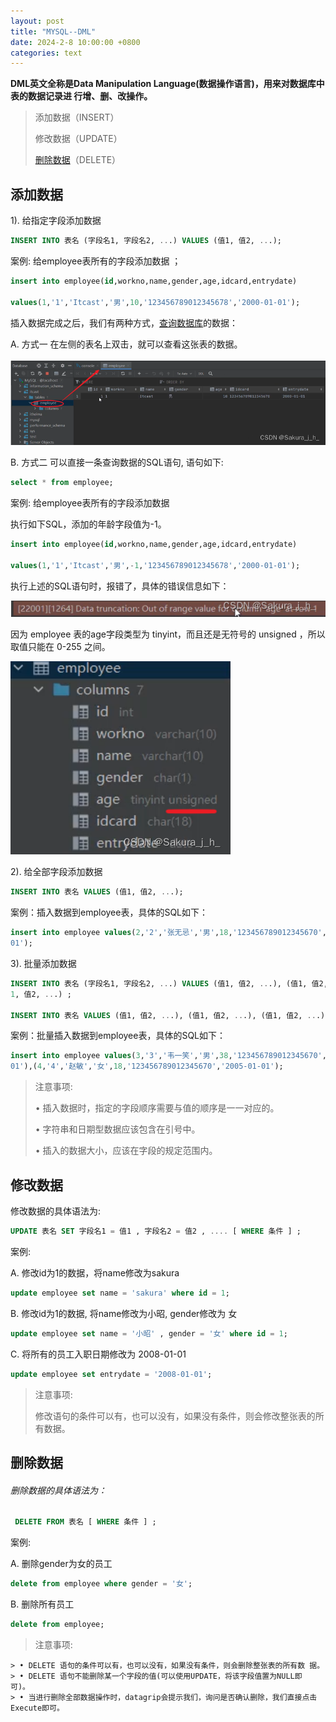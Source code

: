 ```yaml
---
layout: post
title: "MYSQL--DML​"
date: 2024-2-8 10:00:00 +0800
categories: text
---
```


**DML英文全称是Data Manipulation Language(数据操作语言)，用来对数据库中表的数据记录进 行增、删、改操作。**

> 添加数据（INSERT）
>
> 修改数据（UPDATE）
>
> [删除数据](https://so.csdn.net/so/search?q=删除数据&spm=1001.2101.3001.7020)（DELETE）

##  添加数据

1). 给指定字段添加数据

```sql
INSERT INTO 表名 (字段名1, 字段名2, ...) VALUES (值1, 值2, ...);
```

案例: 给employee表所有的字段添加数据 ；

```sql
insert into employee(id,workno,name,gender,age,idcard,entrydate)

values(1,'1','Itcast','男',10,'123456789012345678','2000-01-01');
```

 插入数据完成之后，我们有两种方式，[查询数据库](https://so.csdn.net/so/search?q=查询数据库&spm=1001.2101.3001.7020)的数据：

A. 方式一 在左侧的表名上双击，就可以查看这张表的数据。

![](https://github.com/sakurajh/sakurajh.github.io/blob/master/assets/img/170.png?raw=true)

 B. 方式二 可以直接一条查询数据的SQL语句, 语句如下:

```sql
select * from employee;
```

 案例: 给employee表所有的字段添加数据

执行如下SQL，添加的年龄字段值为-1。

```sql
insert into employee(id,workno,name,gender,age,idcard,entrydate)

values(1,'1','Itcast','男',-1,'123456789012345678','2000-01-01');
```

 执行上述的SQL语句时，报错了，具体的错误信息如下：

![](https://github.com/sakurajh/sakurajh.github.io/blob/master/assets/img/171.png?raw=true)

 因为 employee 表的age字段类型为 tinyint，而且还是无符号的 unsigned ，所以取值只能在 0-255 之间。

![](https://github.com/sakurajh/sakurajh.github.io/blob/master/assets/img/172.png?raw=true)

 2). 给全部字段添加数据

```sql
INSERT INTO 表名 VALUES (值1, 值2, ...);
```

案例：插入数据到employee表，具体的SQL如下：

```sql
insert into employee values(2,'2','张无忌','男',18,'123456789012345670','2005-01-
01');
```


3). 批量添加数据

```sql
INSERT INTO 表名 (字段名1, 字段名2, ...) VALUES (值1, 值2, ...), (值1, 值2, ...), (值
1, 值2, ...) ;

INSERT INTO 表名 VALUES (值1, 值2, ...), (值1, 值2, ...), (值1, 值2, ...) ;
```

案例：批量插入数据到employee表，具体的SQL如下：

```sql
insert into employee values(3,'3','韦一笑','男',38,'123456789012345670','2005-01-
01'),(4,'4','赵敏','女',18,'123456789012345670','2005-01-01');
```

 

> 注意事项:
>
> • 插入数据时，指定的字段顺序需要与值的顺序是一一对应的。
>
> • 字符串和日期型数据应该包含在引号中。
>
> • 插入的数据大小，应该在字段的规定范围内。

##  修改数据

修改数据的具体语法为:

```sql
UPDATE 表名 SET 字段名1 = 值1 , 字段名2 = 值2 , .... [ WHERE 条件 ] ;
```

 案例:

A. 修改id为1的数据，将name修改为sakura

```sql
update employee set name = 'sakura' where id = 1;
```

B. 修改id为1的数据, 将name修改为小昭, gender修改为 女

```sql
update employee set name = '小昭' , gender = '女' where id = 1;
```

C. 将所有的员工入职日期修改为 2008-01-01

```sql
update employee set entrydate = '2008-01-01';
```

> 注意事项:
>
> 修改语句的条件可以有，也可以没有，如果没有条件，则会修改整张表的所有数据。

##  删除数据

###### 删除数据的具体语法为：

```sql
 DELETE FROM 表名 [ WHERE 条件 ] ;
```

案例:

A. 删除gender为女的员工

```sql
delete from employee where gender = '女';
```

 B. 删除所有员工

```sql
delete from employee;
```

> 注意事项:
>
```
> • DELETE 语句的条件可以有，也可以没有，如果没有条件，则会删除整张表的所有数 据。
> • DELETE 语句不能删除某一个字段的值(可以使用UPDATE，将该字段值置为NULL即 可)。
> • 当进行删除全部数据操作时，datagrip会提示我们，询问是否确认删除，我们直接点击 Execute即可。
```
